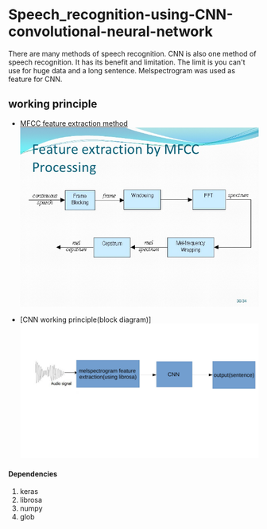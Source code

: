 # Speech_recognition-using-CNN-convolutional-neural-network

There are many methods of speech recognition. CNN is also one method of speech recognition. It has its benefit and limitation. The limit is you can't use for huge data and a long sentence. Melspectrogram was used as feature for CNN. 

## working principle 

* [MFCC feature extraction method](https://librosa.github.io/librosa/generated/librosa.feature.mfcc.html)
![alt text](https://github.com/ankitgc1/Speech_recognition-using-CNN-convolutional-neural-network/blob/master/MFCC_feature_extraction.jpg)

* [CNN working principle(block diagram)]
![alt text](https://github.com/ankitgc1/Speech_recognition-using-CNN-convolutional-neural-network/blob/master/working_principle1-1.jpg) 

#### Dependencies
1. keras
2. librosa
3. numpy
4. glob
